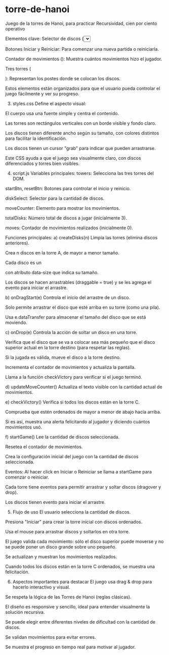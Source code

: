 # torre-de-hanoi
Juego de la torres de Hanoi, para practicar Recursividad, cien por ciento operativo

Elementos clave:
Selector de discos (<select id="diskCount">): Permite elegir entre 3 y 6 discos para jugar.

Botones Iniciar y Reiniciar: Para comenzar una nueva partida o reiniciarla.

Contador de movimientos (<span id="moveCounter">): Muestra cuántos movimientos hizo el jugador.

Tres torres (<div class="tower" id="towerA|B|C">): Representan los postes donde se colocan los discos.

Estos elementos están organizados para que el usuario pueda controlar el juego fácilmente y ver su progreso.

3. styles.css
Define el aspecto visual:

El cuerpo usa una fuente simple y centra el contenido.

Las torres son rectángulos verticales con un borde visible y fondo claro.

Los discos tienen diferente ancho según su tamaño, con colores distintos para facilitar la identificación.

Los discos tienen un cursor "grab" para indicar que pueden arrastrarse.

Este CSS ayuda a que el juego sea visualmente claro, con discos diferenciados y torres bien visibles.

4. script.js
Variables principales:
towers: Selecciona las tres torres del DOM.

startBtn, resetBtn: Botones para controlar el inicio y reinicio.

diskSelect: Selector para la cantidad de discos.

moveCounter: Elemento para mostrar los movimientos.

totalDisks: Número total de discos a jugar (inicialmente 3).

moves: Contador de movimientos realizados (inicialmente 0).

Funciones principales:
a) createDisks(n)
Limpia las torres (elimina discos anteriores).

Crea n discos en la torre A, de mayor a menor tamaño.

Cada disco es un <div> con atributo data-size que indica su tamaño.

Los discos se hacen arrastrables (draggable = true) y se les agrega el evento para iniciar el arrastre.

b) onDragStart(e)
Controla el inicio del arrastre de un disco.

Solo permite arrastrar el disco que esté arriba en su torre (como una pila).

Usa e.dataTransfer para almacenar el tamaño del disco que se está moviendo.

c) onDrop(e)
Controla la acción de soltar un disco en una torre.

Verifica que el disco que se va a colocar sea más pequeño que el disco superior actual en la torre destino (para respetar las reglas).

Si la jugada es válida, mueve el disco a la torre destino.

Incrementa el contador de movimientos y actualiza la pantalla.

Llama a la función checkVictory para verificar si el juego terminó.

d) updateMoveCounter()
Actualiza el texto visible con la cantidad actual de movimientos.

e) checkVictory()
Verifica si todos los discos están en la torre C.

Comprueba que estén ordenados de mayor a menor de abajo hacia arriba.

Si es así, muestra una alerta felicitando al jugador y diciendo cuántos movimientos usó.

f) startGame()
Lee la cantidad de discos seleccionada.

Resetea el contador de movimientos.

Crea la configuración inicial del juego con la cantidad de discos seleccionada.

Eventos:
Al hacer click en Iniciar o Reiniciar se llama a startGame para comenzar o reiniciar.

Cada torre tiene eventos para permitir arrastrar y soltar discos (dragover y drop).

Los discos tienen evento para iniciar el arrastre.

5. Flujo de uso
El usuario selecciona la cantidad de discos.

Presiona "Iniciar" para crear la torre inicial con discos ordenados.

Usa el mouse para arrastrar discos y soltarlos en otra torre.

El juego valida cada movimiento: sólo el disco superior puede moverse y no se puede poner un disco grande sobre uno pequeño.

Se actualizan y muestran los movimientos realizados.

Cuando todos los discos están en la torre C ordenados, se muestra una felicitación.

6. Aspectos importantes para destacar
El juego usa drag & drop para hacerlo interactivo y visual.

Se respeta la lógica de las Torres de Hanoi (reglas clásicas).

El diseño es responsive y sencillo, ideal para entender visualmente la solución recursiva.

Se puede elegir entre diferentes niveles de dificultad con la cantidad de discos.

Se validan movimientos para evitar errores.

Se muestra el progreso en tiempo real para motivar al jugador.

